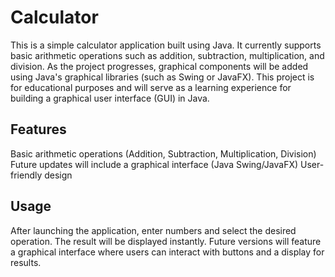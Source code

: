 # Calculator
This is a simple calculator application built using Java. It currently supports basic arithmetic operations such as addition, subtraction, multiplication, and division. As the project progresses, graphical components will be added using Java's graphical libraries (such as Swing or JavaFX). This project is for educational purposes and will serve as a learning experience for building a graphical user interface (GUI) in Java.

## Features
Basic arithmetic operations (Addition, Subtraction, Multiplication, Division)
Future updates will include a graphical interface (Java Swing/JavaFX)
User-friendly design

## Usage

After launching the application, enter numbers and select the desired operation. The result will be displayed instantly. Future versions will feature a graphical interface where users can interact with buttons and a display for results.

